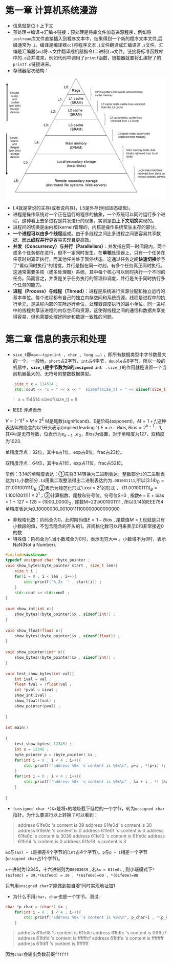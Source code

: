 # 第一章 计算机系统漫游

* 信息就是位＋上下文
* 预处理→编译→汇编→链接：预处理是将库文件加载进源程序，例如将`iostream`库文件直接插入到程序文本中，结果得到一个新的程序文本文件,后缀通常为`.i`。编译是编译器`ccl`将程序文本`.i`文件翻译成汇编语言`.s`文件。汇编是汇编器(`as`)将`.s`文件翻译成机器指令(二进制)`.o`文件。链接将标准函数库中的`.o`合并进来，例如代码中调用了`printf`函数，链接器就要将汇编好了的`printf.o`链接进来。
* 存储器层次结构：

![v2-37cd14433f0a64844ccd435f3b48b236_b](images/v2-37cd14433f0a64844ccd435f3b48b236_b.png)

* L4就是常说的主存(或者说内存)，L5是外存(例如固态硬盘)。
* 进程是操作系统对一个正在运行的程序的抽象，一个系统可以同时运行多个进程，这种看上去多进程是并发进行的现象，实则是由**上下文切换**实现的。
* 进程间的切换是由内核(kernel)管理的，内核是操作系统常驻主存的部分。
* **一个进程可以由多个线程**组成。由于多线程之间比多进程之间更容易共享数据，因此**线程并行**更容易实现且更高效。
* **并发（Concurrency）与并行（Parallelism）**：并发指在同一时间段内，两个或多个任务都在进行，但不一定同时发生。在**单核**处理器上，只有一个任务在任意时刻真正执行，而其他任务处于暂停状态。这通过任务之间**快速切换**给予了“看似同时执行”的错觉。并行是指在同一时刻，有多个任务真正同时执行。这通常需要多核（或多处理器）系统，其中每个核心可以同时执行一个不同的任务。简而言之，并发是关于任务执行的管理和调度，并行是关于同时执行多个任务的能力。
* **进程（Process）与线程（Thread）**：进程是系统进行资源分配和独立运行的基本单位。每个进程都有自己的独立内存空间和系统资源。线程是进程中的执行单元，是进程内部的实际运行单位，处理器调度执行的最小单位。同一进程中的线程共享该进程的内存空间和资源，这使得线程之间的通信和数据共享变得容易，但也需要处理好同步和数据一致性的问题。

# 第二章 信息的表示和处理

* `size_t`即`max——type(int , char , long ……)` ，即所有数据类型中字节数最大的一个。一般地，`short`占2字节，`int`占4字节，`double`占8字节，所以一般的机器中，**`size_t`是字节数为8的``unsigned int ``** . `size_t`的作用就是设置一个当前机器最大的、无符号的整数数据类型。

```cpp
    size_t x = 114514 ;
    std::cout << "x = " << x << "  sizeof(size_t) = " << sizeof(size_t) << std::endl ;
```

> x = 114514  sizeof(size_t) = 8

* IEEE 浮点表示

$V = (-1)^s×M×2^E$  M是尾数(significand)、E是阶码(exponent)，$M=1+f$,这种表达叫做隐含的以1开头表示(implied leading 1).$E=e-Bias , Bias = 2^{k-1}-1$,其中e是无符号数，位表示为$e_{k-1}…e_0$，$Bias$为偏置，对于单精度为127，双精度为1023.

单精度浮点：32位，其中s占1位，exp占8位，frac占23位。

双精度浮点：64位，其中s占1位，exp占11位，frac占52位。

举例：3.14的单精度表达：①先将3.14转换为二进制表达，整数部分`3`的二进制表达为`11`,小数部分`.14`用乘二取整法得出二进制表达约为`.001001111`,所以$(3.14)_D = (11.001001111)_B$ ;②表示为规范化形式$1.xxx×2^x$的形式 ， $(11.001001111)_B = 1.1001001111×2^1$；③计算指数、尾数和符号位。符号位S=0 , 指数e = E + bias = 1 + 127 = 128 = $(1000\_0000)_2$ , 尾数M=$23'b001001111$ , 所以3.14的IEEE754 单精度表达为$0\_10000000\_00100111100000000000000$

* 非规格化数：阶码全为0。此时阶码值$E=1-Bias$ , 尾数值$M=f$,也就是只有小数段的值，不包含隐含的开头的1。非规格化数可以用来表示0和非常接近0的数
* 特殊值：阶码全为1.当小数域全为0时，表示无穷大∞ 。小数域不为0时，表示NaN(Not a Number).

```cpp
#include<iostream>
typedef unsigned char *byte_pointer ;
void show_bytes(byte_pointer start , size_t len){
    size_t i ;
    for(i = 0 ; i < len ; i++){
        std::printf("%.2x  " , start[i]) ;
    }
    std::cout << std::endl ;
}

void show_int(int x){
    show_bytes((byte_pointer)&x , sizeof(int)) ;
}

void show_float(float x){
    show_bytes((byte_pointer)&x , sizeof(float)) ;
}

void show_pointer(int* x){
    show_bytes((byte_pointer)&x , sizeof(int)) ;
}

void test_show_bytes(int val){
    int ival = val ;
    float fval = (float)val ;
    int *pval = &ival ;
    show_int(ival) ;
    show_float(fval) ;
    show_pointer(pval) ;

}

int main()

{
    test_show_bytes(-12345) ;
    int x = 12345 ;
    byte_pointer p = (byte_pointer) &x ;
    for(int i = 0 ; i < 4 ; i++){
        std::printf("address %0x 's content is %0x\n", p+i , *(p+i) );
    }
    for(int i = 0 ; i < 4 ; i++){
        std::printf("address %0x 's content is %0x\n" , &x + i , *( (&x)+i ) );
    }

}
```

* `(unsigned char *)&x`是将`x`的地址截下低位的一个字节，转为`unsigned char`指针。为什么要进行以上转换？可以看到：

> address 61fe0c 's content is 39
> address 61fe0d 's content is 30
> address 61fe0e 's content is 0
> address 61fe0f 's content is 0
> address 61fe0c 's content is 3039
> address 61fe10 's content is 61fe0c
> address 61fe14 's content is 0
> address 61fe18 's content is 3

`&x`与`(&x) + 1`是相差4个字节的(`int`占4个字节)。`p`与`p + 1`相差一个字节(`unsigned char`占1个字节)。

`x`十进制为12345，十六进制则为`00003039` , 若`&x = 61fe0c` , 则小端模式下`*(61fe0c) = 39,*(61fe0d) = 30 , *(61fe0e)=00 , *(61fe0e)=00`

只有用`unsigned char`才能做到每自增1同时实现地址加1 .

* 为什么不用`char`，`char`也是一个字节。测试:

```cpp
char *p_char = (char*) &x ;
    for(int i = 0 ; i < 4 ; i++){
        std::printf("address %0x 's content is %0x\n", p_char+i , *(p_char+i) );
    }
```

> address 61fe08 's content is 61fdfc
> address 61fdfc 's content is ffffffc7
> address 61fdfd 's content is ffffffcf
> address 61fdfe 's content is ffffffff
> address 61fdff 's content is ffffffff

因为`char`会输出负数前缀`ffffff`







